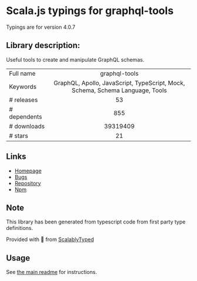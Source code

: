 
# Scala.js typings for graphql-tools

Typings are for version 4.0.7

## Library description:
Useful tools to create and manipulate GraphQL schemas.

|                    |                 |
| ------------------ | :-------------: |
| Full name          | graphql-tools |
| Keywords           | GraphQL, Apollo, JavaScript, TypeScript, Mock, Schema, Schema Language, Tools |
| # releases         | 53 |
| # dependents       | 855 |
| # downloads        | 39319409 |
| # stars            | 21 |

## Links
- [Homepage](https://github.com/apollostack/graphql-tools#readme)
- [Bugs](https://github.com/apollostack/graphql-tools/issues)
- [Repository](https://github.com/apollographql/graphql-tools)
- [Npm](https://www.npmjs.com/package/graphql-tools)
    


## Note
This library has been generated from typescript code from first party type definitions.

Provided with :purple_heart: from [ScalablyTyped](https://github.com/oyvindberg/ScalablyTyped)

## Usage
See [the main readme](../../readme.md) for instructions.



